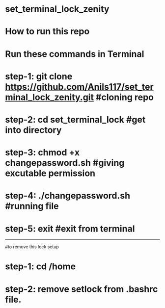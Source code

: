 # set_terminal_lock_zenity
# How to run this repo
# Run these commands in Terminal
# step-1: git clone https://github.com/Anils117/set_terminal_lock_zenity.git #cloning repo
# step-2: cd set_terminal_lock #get into directory
# step-3: chmod +x changepassword.sh #giving excutable permission
# step-4: ./changepassword.sh #running file
# step-5: exit #exit from terminal
-----------------------------------------
#to remove this lock setup

# step-1: cd /home
# step-2: remove setlock from .bashrc file.
